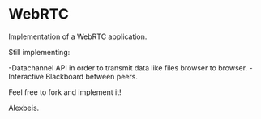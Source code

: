 # WebRTC

Implementation of a WebRTC application.

Still implementing:

-Datachannel API in order to transmit data like files browser to browser.
-Interactive Blackboard between peers.

Feel free to fork and implement it!

Alexbeis.
